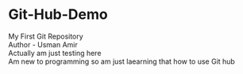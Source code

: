 # Git-Hub-Demo
My First Git Repository 
<br>
Author - Usman Amir
<br>
Actually am just testing here
<br>
Am new to programming so am just laearning that how to use Git hub
